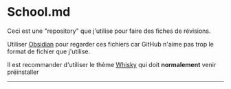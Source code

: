 # School.md

Ceci est une "repository" que j'utilise pour faire des fiches de révisions.

Utiliser [Obsidian](https://obsidian.md/) pour regarder ces fichiers car GitHub n'aime pas trop le format de fichier que j'utilise.

Il est recommander d'utiliser le thème [Whisky](https://github.com/GabCoolDude/Obsidian-Whisky) qui doit **normalement** venir préinstaller

---
